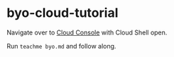 # byo-cloud-tutorial

Navigate over to [Cloud Console](https://console.cloud.google.com/welcome?cloudshell=true) with Cloud Shell open.  

Run `teachme byo.md` and follow along.

